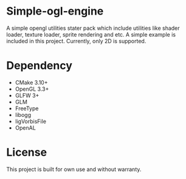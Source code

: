 # Simple-ogl-engine
A simple opengl utilities stater pack which include utilities like shader loader, texture loader, sprite rendering and etc. A simple example is included in this project. Currently, only 2D is supported.

# Dependency
- CMake 3.10+
- OpenGL 3.3+
- GLFW 3+
- GLM
- FreeType
- libogg
- ligVorbisFile
- OpenAL

# License
This project is built for own use and without warranty.

